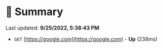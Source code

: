 # 📖 Summary
Last updated: **9/25/2022, 5:38:43 PM**

- `GET` [https://google.com](https://google.com) - **Up** (238ms)
